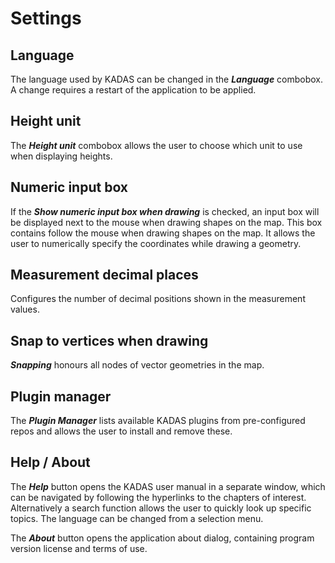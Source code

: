 # Settings

## <a name="sec0"></a>Language

The language used by KADAS can be changed in the **_Language_** combobox. A change requires a restart of the application to be applied.


## <a name="sec1"></a>Height unit

The **_Height unit_** combobox allows the user to choose which unit to use when displaying heights.


## <a name="sec2"></a>Numeric input box

If the **_Show numeric input box when drawing_** is checked, an input box will be displayed next to the mouse when drawing shapes on the map. This box contains follow the mouse when drawing shapes on the map. It allows the user to numerically specify the coordinates while drawing a geometry.


## <a name="sec3"></a>Measurement decimal places

Configures the number of decimal positions shown in the measurement values.


## <a name="sec4"></a>Snap to vertices when drawing

**_Snapping_** honours all nodes of vector geometries in the map.

## <a name="sec5"></a>Plugin manager

The **_Plugin Manager_** lists available KADAS plugins from pre-configured repos and allows the user to install and remove these.


## <a name="sec6"></a>Help / About

The **_Help_** button opens the KADAS user manual in a separate window, which can be navigated by following the hyperlinks to the chapters of interest. Alternatively a search function allows the user to quickly look up specific topics. The language can be changed from a selection menu.

The **_About_** button opens the application about dialog, containing program version license and terms of use.


